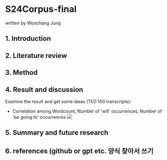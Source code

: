 # S24Corpus-final

written by Woochang Jung

## 1. Introduction

## 2. Literature review

## 3. Method

## 4. Result and discussion

Examine the result and get some ideas (TED 100 transcripts):

+ Correlation among Wordcount, Number of 'will' occurrences, Number of 'be going to' occurrences
![](https://github.com/MK316/Spring2024/blob/main/Corpus/TEDdata/will-be/will-begoingto.png)

## 5. Summary and future research

## 6. references (github or gpt etc. 양식 찾아서 쓰기
